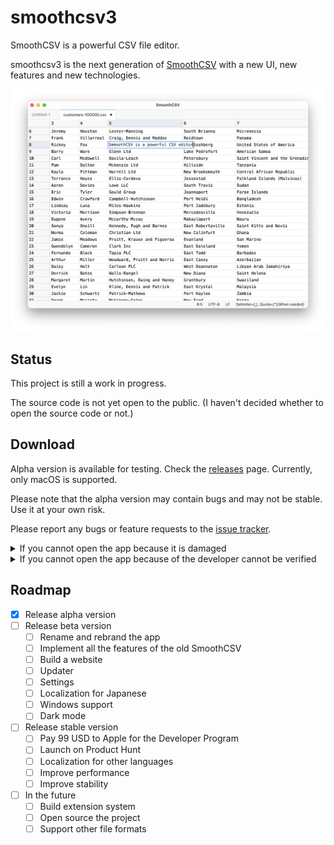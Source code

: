 # smoothcsv3

SmoothCSV is a powerful CSV file editor.

smoothcsv3 is the next generation of [SmoothCSV](https://github.com/kohii/smoothcsv) with a new UI, new features and new technologies.

![SmoothCSV3](./screenshots/top.png)

## Status

This project is still a work in progress.

The source code is not yet open to the public.
(I haven't decided whether to open the source code or not.)

## Download

Alpha version is available for testing.
Check the [releases](https://github.com/kohii/smoothcsv3/releases) page.
Currently, only macOS is supported.

Please note that the alpha version may contain bugs and may not be stable. Use it at your own risk.

Please report any bugs or feature requests to the [issue tracker](https://github.com/kohii/smoothcsv3/issues).

<details>
<summary>If you cannot open the app because it is damaged</summary>

<p align="center">
  <img src="./screenshots/damaged.png" width="320px" />
</p>

1. Open the Terminal app.
2. Run the following command.

```bash
xattr -r -d com.apple.quarantine "/Applications/SmoothCSV 3.app"
```
</details>

<details>
<summary>If you cannot open the app because of the developer cannot be verified</summary>

1. Open `System Settings` app and go to `Security & Privacy`.
2. Click `Open Anyway` button.

If you cannot find the `Open Anyway` button, follow the steps below.

1. Open the Terminal app.
2. Run the following command.

```bash
xattr -r -d com.apple.quarantine "/Applications/SmoothCSV 3.app"
```

</details>


## Roadmap

- [x] Release alpha version
- [ ] Release beta version
  - [ ] Rename and rebrand the app
  - [ ] Implement all the features of the old SmoothCSV
  - [ ] Build a website
  - [ ] Updater
  - [ ] Settings
  - [ ] Localization for Japanese
  - [ ] Windows support
  - [ ] Dark mode
- [ ] Release stable version
  - [ ] Pay 99 USD to Apple for the Developer Program
  - [ ] Launch on Product Hunt
  - [ ] Localization for other languages
  - [ ] Improve performance
  - [ ] Improve stability
- [ ] In the future
  - [ ] Build extension system
  - [ ] Open source the project
  - [ ] Support other file formats
